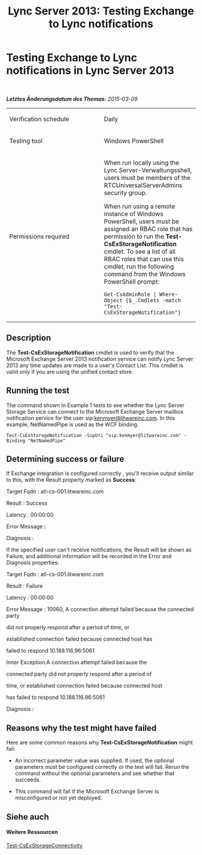 ﻿---
title: 'Lync Server 2013: Testing Exchange to Lync notifications'
TOCTitle: Testing Exchange to Lync notifications
ms:assetid: ed2d6325-3cf5-4450-9951-03092bcb0a7c
ms:mtpsurl: https://technet.microsoft.com/de-de/library/Dn727315(v=OCS.15)
ms:contentKeyID: 62388549
ms.date: 05/19/2016
mtps_version: v=OCS.15
ms.translationtype: HT
---

# Testing Exchange to Lync notifications in Lync Server 2013

 

_**Letztes Änderungsdatum des Themas:** 2015-03-09_


<table>
<colgroup>
<col style="width: 50%" />
<col style="width: 50%" />
</colgroup>
<tbody>
<tr class="odd">
<td><p>Verification schedule</p></td>
<td><p>Daily</p></td>
</tr>
<tr class="even">
<td><p>Testing tool</p></td>
<td><p>Windows PowerShell</p></td>
</tr>
<tr class="odd">
<td><p>Permissions required</p></td>
<td><p>When run locally using the Lync Server-Verwaltungsshell, users must be members of the RTCUniversalServerAdmins security group.</p>
<p>When run using a remote instance of Windows PowerShell, users must be assigned an RBAC role that has permission to run the <strong>Test-CsExStorageNotification</strong> cmdlet. To see a list of all RBAC roles that can use this cmdlet, run the following command from the Windows PowerShell prompt:</p>
<pre><code>Get-CsAdminRole | Where-Object {$_.Cmdlets -match &quot;Test-CsExStorageNotification&quot;}</code></pre></td>
</tr>
</tbody>
</table>


## Description

The **Test-CsExStorageNotification** cmdlet is used to verify that the Microsoft Exchange Server 2013 notification service can notify Lync Server 2013 any time updates are made to a user's Contact List. This cmdlet is valid only if you are using the unified contact store.

## Running the test

The command shown in Example 1 tests to see whether the Lync Server Storage Service can connect to the Microsoft Exchange Server mailbox notification service for the user sip:kenmyer@litwareinc.com. In this example, NetNamedPipe is used as the WCF binding.

    Test-CsExStorageNotification -SipUri "sip:kenmyer@litwareinc.com" -Binding "NetNamedPipe"

## Determining success or failure

If Exchange integration is configured correctly , you'll receive output similar to this, with the Result property marked as **Success**:

Target Fqdn : atl-cs-001.litwareinc.com

Result : Success

Latency : 00:00:00

Error Message :

Diagnosis :

If the specified user can't receive notifications, the Result will be shown as Failure, and additional information will be recorded in the Error and Diagnosis properties:

Target Fqdn : atl-cs-001.litwareinc.com

Result : Failure

Latency : 00:00:00

Error Message : 10060, A connection attempt failed because the connected party

did not properly respond after a period of time, or

established connection failed because connected host has

failed to respond 10.188.116.96:5061

Inner Exception:A connection attempt failed because the

connected party did not properly respond after a period of

time, or established connection failed because connected host

has failed to respond 10.188.116.96:5061

Diagnosis :

## Reasons why the test might have failed

Here are some common reasons why **Test-CsExStorageNotification** might fail:

  - An incorrect parameter value was supplied. If used, the optional parameters must be configured correctly or the test will fail. Rerun the command without the optional parameters and see whether that succeeds.

  - This command will fail if the Microsoft Exchange Server is misconfigured or not yet deployed.

## Siehe auch

#### Weitere Ressourcen

[Test-CsExStorageConnectivity](test-csexstorageconnectivity.md)


